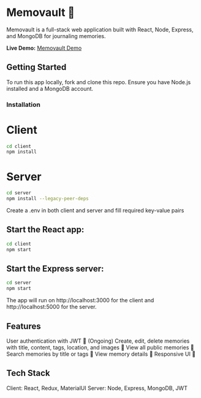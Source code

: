 # Memovault 📝

Memovault is a full-stack web application built with React, Node, Express, and MongoDB for journaling memories.

**Live Demo:** [Memovault Demo](https://memories-client-mu.vercel.app/)

## Getting Started

To run this app locally, fork and clone this repo. Ensure you have Node.js installed and a MongoDB account.

### Installation

# Client
```bash
cd client
npm install
```

# Server
```bash
cd server
npm install --legacy-peer-deps
```
Create a .env in both client and server and fill required key-value pairs

## Start the React app:
```bash
cd client
npm start
```
## Start the Express server:
```bash
cd server
npm start
```
The app will run on http://localhost:3000 for the client and http://localhost:5000 for the server.

## Features
User authentication with JWT 🔐 (Ongoing)
Create, edit, delete memories with title, content, tags, location, and images 📝
View all public memories 👀
Search memories by title or tags 🔎
View memory details 📖
Responsive UI 📱


## Tech Stack
Client: React, Redux, MaterialUI
Server: Node, Express, MongoDB, JWT


